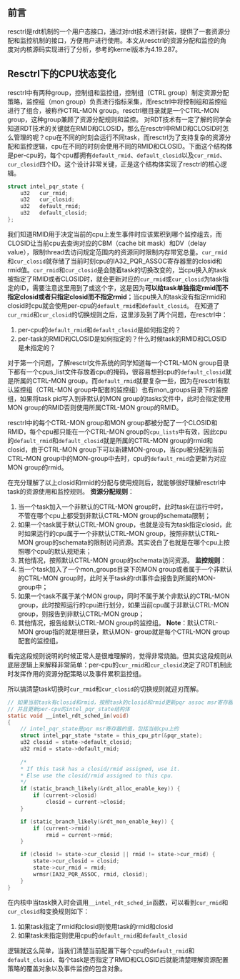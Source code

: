 <!-- #! https://zhuanlan.zhihu.com/p/647039275 -->
<!-- # Resctrl内核实现（一）CPU状态 -->
## 前言

resctrl是rdt机制的一个用户态接口，通过对rdt技术进行封装，提供了一套资源分配和监控机制的接口，方便用户进行使用。本文从resctrl的资源分配和监控的角度对内核源码实现进行了分析，参考的kernel版本为4.19.287。

## Resctrl下的CPU状态变化

resctrl中有两种group，控制组和监控组，控制组（CTRL group）制定资源分配策略，监控组（mon group）负责进行指标采集，而resctrl中将控制组和监控组进行了组合，被称作CTRL-MON group。resctrl根目录就是一个CTRL-MON group，这种group兼顾了资源分配规则和监控。
对RDT技术有一定了解的同学会知道RDT技术的关键就在RMID和CLOSID，那么在resctrl中RMID和CLOSID时怎么管理的呢？cpu在不同的时刻会运行不同task，而resctrl为了支持复杂的资源分配和监控逻辑，cpu在不同的时刻会使用不同的RMID和CLOSID。下面这个结构体是per-cpu的，每个cpu都拥有`default_rmid`、`default_closid`以及`cur_rmid`、`cur_closid`四个ID。这个设计非常关键，正是这个结构体实现了resctrl的核心逻辑。

```c
struct intel_pqr_state {
    u32   cur_rmid;
    u32   cur_closid;
    u32   default_rmid;
    u32   default_closid;
};
```

我们知道RMID用于决定当前的cpu上发生事件时应该累积到哪个监控组去，而CLOSID让当前cpu去查询对应的CBM（cache bit mask）和DV（delay value），限制thread去访问规定范围内的资源同时限制内存带宽总量。`cur_rmid`和`cur_closid`就存储了当前时刻cpu的IA32_PQR_ASSOC寄存器里的closid和rmid值。`cur_rmid`和`cur_closid`是会随着task的切换改变的，当cpu换入的task被指定了RMID或者CLOSID时，就会更新对应的`cur_rmid`或`cur_closid`为task指定的ID，需要注意这里用到了或这个字，这是因为**可以给task单独指定rmid而不指定closid或者只指定closid而不指定rmid**；当cpu换入的task没有指定rmid和closid时cpu就会使用per-cpu的`default_rmid`和`default_closid`。
在知道了`cur_rmid`和`cur_closid`的切换规则之后，这里涉及到了两个问题，在resctrl中：

1. per-cpu的`default_rmid`和`default_closid`是如何指定的？
2. per-task的RMID和CLOSID是如何指定的？什么时候task的RMID和CLOSID是未指定的？

对于第一个问题，了解resctrl文件系统的同学知道每一个CTRL-MON group目录下都有一个cpus_list文件存放着cpu的掩码，很容易想到cpu的`default_closid`就是所属的CTRL-MON group。而`default_rmid`就要复杂一些，因为在resctrl有默认监控组（CTRL-MON group中配套的监控组）也有mon_groups目录下的监控组，如果将task pid写入到非默认的MON group的tasks文件中，此时会指定使用MON group的RMID否则使用所属CTRL-MON group的RMID。

resctrl中的每个CTRL-MON group和MON group都被分配了一个CLOSID和RMID，每个cpu都只能在一个CTRL-MON group的`cpu_lists`中有效，因此cpu的`default_rmid`和`default_closid`就是所属的CTRL-MON group的rmid和closid，由于CTRL-MON group下可以新建MON-group，当cpu被分配到当前CTRL-MON group中的MON-group中去时，cpu的`default_rmid`会更新为对应MON group的rmid。

在充分理解了以上closid和rmid的分配与使用规则后，就能够很好理解resctrl中task的资源使用和监控规则。
**资源分配规则**：

1. 当一个task加入一个非默认的CTRL-MON group时，此时task在运行中时，不管在哪个cpu上都受到非默认CTRL-MON group的schemata限制；
2. 如果一个task属于默认CTRL-MON group，也就是没有为task指定closid，此时如果运行的cpu属于一个非默认CTRL-MON group，按照非默认CTRL-MON group的schemata的限制访问资源。其实说白了也就是在哪个cpu上按照哪个cpu的默认规矩来；
3. 其他情况，按照默认CTRL-MON group的schemata访问资源。
**监控规则**：
1. 当一个task加入了一个mon_groups目录下的MON group或者属于一个非默认的CTRL-MON group时，此时关于task的rdt事件会报告到所属的MON-group中；
2. 如果一个task不属于某个MON group，同时不属于某个非默认的CTRL-MON group，此时按照运行的cpu进行划分，如果当前cpu属于非默认CTRL-MON group，则报告到非默认CTRL-MON group；
3. 其他情况，报告给默认CTRL-MON group的监控组。
**Note**：默认CTRL-MON group指的就是根目录，默认MON- group就是每个CTRL-MON group配套的监控组。

看完这段规则说明的时候正常人是很难理解的，觉得非常烧脑。但其实这段规则从底层逻辑上来解释非常简单：per-cpu的`cur_rmid`和`cur_closid`决定了RDT机制此时发挥作用的资源分配策略以及事件累积监控组。

所以搞清楚task切换时`cur_rmid`和`cur_closid`的切换规则就迎刃而解。

```c
// 如果当前task有closid和rmid，按照task的closid和rmid更新pqr assoc msr寄存器
// 并且更新per-cpu的intel_pqr_state结构体
static void __intel_rdt_sched_in(void)
{
    // intel_pqr_state是pqr msr寄存器的值，包括当前cpu上的
    struct intel_pqr_state *state = this_cpu_ptr(&pqr_state);
    u32 closid = state->default_closid;
    u32 rmid = state->default_rmid;
    
    /*
    * If this task has a closid/rmid assigned, use it.
    * Else use the closid/rmid assigned to this cpu.
    */
    if (static_branch_likely(&rdt_alloc_enable_key)) {
        if (current->closid)
            closid = current->closid;
    }

    if (static_branch_likely(&rdt_mon_enable_key)) {
        if (current->rmid)
            rmid = current->rmid;
    }

    if (closid != state->cur_closid || rmid != state->cur_rmid) {
        state->cur_closid = closid;
        state->cur_rmid = rmid;
        wrmsr(IA32_PQR_ASSOC, rmid, closid);
    }
}
```

在内核中当task换入时会调用`__intel_rdt_sched_in`函数，可以看到`cur_rmid`和`cur_closid`和变换规则如下：

1. 如果task指定了rmid和closid则使用task的rmid和closid
2. 如果task未指定则使用cpu的`default_rmid`和`default_closid`

逻辑就这么简单，当我们清楚当前配置下每个cpu的`default_rmid`和`default_closid`、每个task是否指定了RMID和CLOSID后就能清楚理解资源配置策略的覆盖对象以及事件监控的包含对象。
